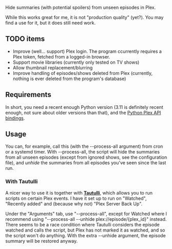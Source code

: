 Hide summaries (with potential spoilers) from unseen episodes in Plex.

While this works great for me, it is not "production quality" (yet?). You may find a use for it, but it does still need work.

## TODO items

* Improve (well... support) Plex login. The program ccurrently requires a Plex token, fetched from a logged-in browser.
* Support movie libraries (currently only tested on TV shows)
* Allow thumbnail replacement/blurring
* Improve handling of episodes/shows deleted from Plex (currently, nothing is ever deleted from the program's database)

## Requirements

In short, you need a recent enough Python version (3.11 is definitely recent enough, not sure about older versions than that), and the [Python Plex API bindings](https://python-plexapi.readthedocs.io/en/latest/introduction.html).

## Usage

You can, for example, call this (with the --process-all argument) from cron or a systemd timer.
With --process-all, the script will hide the summaries from all unseen episodes (except from ignored shows, see the configuration file), and *unhide* the summaries from all episodes you've seen since the last run.

### With Tautulli

A nicer way to use it is together with **[Tautulli](https://tautulli.com/)**, which allows you to run scripts on certain Plex events.
I have it set up to run on "Watched", "Recently added" and (because why not) "Plex Server Back Up".

Under the "Arguments" tab, use "--process-all", except for Watched where I recommend using "--process-all <episode>--unhide plex://episode/{plex\_id}</episode>" instead.
There seems to be a race condition where Tautulli considers the episode watched and calls the script, but Plex has not marked it as watched, and so the script won't do anything.
With the extra --unhide argument, the episode summary will be restored anyway.
